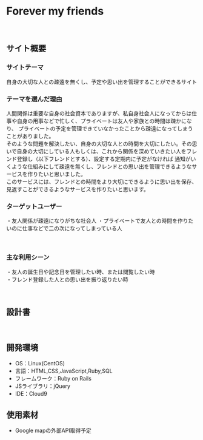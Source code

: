 # Forever my friends
​
## サイト概要
### サイトテーマ
自身の大切な人との疎遠を無くし、予定や思い出を管理することができるサイト
​
### テーマを選んだ理由
人間関係は重要な自身の社会資本でありますが、私自身社会人になってからは仕事や自身の用事などで忙しく、プライベートは友人や家族との時間は疎かになり、
プライベートの予定を管理できていなかったことから疎遠になってしまうことがありました。<br>そのような問題を解決したい、自身の大切な人との時間を大切にしたい。その思いで自身の大切にしている人もしくは、これから関係を深めていきたい人をフレンド登録し（以下フレンドとする）、設定する定期内に予定がなければ
通知がいくような仕組みにして疎遠を無くし、フレンドとの思い出を管理できるようなサービスを作りたいと思いました。<br>
このサービスには、フレンドとの時間をより大切にできるように思い出を保存、見返すことができるようなサービスを作りたいと思います。
​
### ターゲットユーザー

・友人関係が疎遠になりがちな社会人
・プライベートで友人との時間を作りたいのに仕事などで二の次になってしまっている人<br>

​
### 主な利用シーン
・友人の誕生日や記念日を管理したい時、または閲覧したい時<br>
・フレンド登録した人との思い出を振り返りたい時<br>

​
## 設計書
<!--テーマを設定・提出する時点では不要です-->
​
## 開発環境
- OS：Linux(CentOS)
- 言語：HTML,CSS,JavaScript,Ruby,SQL
- フレームワーク：Ruby on Rails
- JSライブラリ：jQuery
- IDE：Cloud9
​
## 使用素材
- Google mapの外部API取得予定